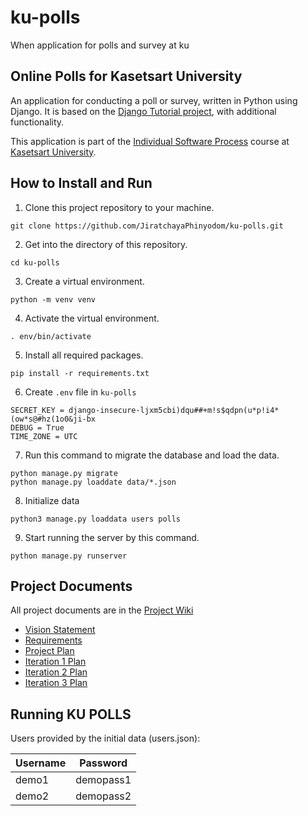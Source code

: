 # ku-polls
When application for polls and survey at ku

## Online Polls for Kasetsart University

An application for conducting a poll or survey, written in Python using Django. It is based on the [Django Tutorial project](https://docs.djangoproject.com/en/4.1/intro/tutorial01/),
with additional functionality.

This application is part of the [Individual Software Process](https://cpske.github.io/ISP) course at [Kasetsart University](https://ku.ac.th).

## How to Install and Run

1. Clone this project repository to your machine.<br>
  ```
  git clone https://github.com/JiratchayaPhinyodom/ku-polls.git
  ```

2. Get into the directory of this repository.<br>
  ```
  cd ku-polls
  ```

3. Create a virtual environment.<br>
  ```
  python -m venv venv
  ```
4. Activate the virtual environment.<br>
  ```
  . env/bin/activate
  ```
5. Install all required packages.
  ```
  pip install -r requirements.txt
  ```
6. Create ```.env``` file in ```ku-polls```
  ```
  SECRET_KEY = django-insecure-ljxm5cbi)dqu##+m!s$qdpn(u*p!i4*(ow*s@#hz(1o0&ji-bx
  DEBUG = True
  TIME_ZONE = UTC
  ```
7. Run this command to migrate the database and load the data.
  ```
  python manage.py migrate
  python manage.py loaddate data/*.json
  ```
8. Initialize data
  ```
  python3 manage.py loaddata users polls
  ```
9. Start running the server by this command.
  ```
  python manage.py runserver
  ```
  
## Project Documents

All project documents are in the [Project Wiki](../../wiki/Home)

- [Vision Statement](../../wiki/Vision%20Statement)
- [Requirements](../../wiki/Requirements)
- [Project Plan](../../wiki/Development%20Plan)
- [Iteration 1 Plan](../../wiki/Iteration%201%20Plan)
- [Iteration 2 Plan](https://github.com/JiratchayaPhinyodom/ku-polls/wiki/Iteration-2-Plan)
- [Iteration 3 Plan](https://github.com/JiratchayaPhinyodom/ku-polls/wiki/Iteration-3-Plan)

## Running KU POLLS
Users provided by the initial data (users.json):

| Username  | Password  |
|-----------|-----------|
|   demo1   | demopass1 |
|   demo2   | demopass2 |

